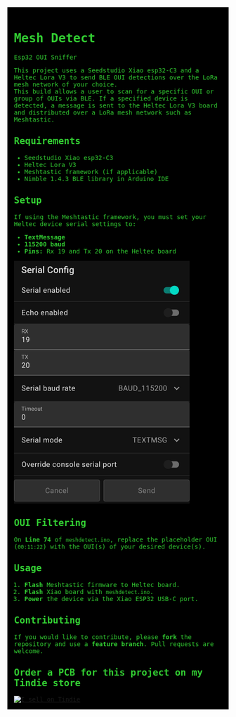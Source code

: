 <div style="background-color: black; color: limegreen; padding: 15px; font-family: monospace;">

# Mesh Detect 
Esp32 OUI Sniffer

This project uses a Seedstudio Xiao esp32-C3 and a Heltec Lora V3 to send BLE OUI detections over the LoRa mesh network of your choice.  
This build allows a user to scan for a specific OUI or group of OUIs via BLE. If a specified device is detected, a message is sent to the Heltec Lora V3 board and distributed over a LoRa mesh network such as Meshtastic.  

## Requirements

- Seedstudio Xiao esp32-C3  
- Heltec Lora V3  
- Meshtastic framework (if applicable)  
- Nimble 1.4.3 BLE library in Arduino IDE  

## Setup

If using the Meshtastic framework, you must set your Heltec device serial settings to:  
- **TextMessage**  
- **115200 baud**  
- **Pins:** Rx 19 and Tx 20 on the Heltec board  

<img src="https://raw.githubusercontent.com/colonelpanichacks/esp32-oui-sniffer/Xiao-esp32-c3-serial/serial.jpg" alt="Serial Connection" width="400">

## OUI Filtering

On **Line 74** of `meshdetect.ino`, replace the placeholder OUI (`00:11:22`) with the OUI(s) of your desired device(s).  

## Usage

1. **Flash** Meshtastic firmware to Heltec board.  
2. **Flash** Xiao board with `meshdetect.ino`.  
3. **Power** the device via the Xiao ESP32 USB-C port.  

## Contributing

If you would like to contribute, please **fork** the repository and use a **feature branch**. Pull requests are welcome.  

## Order a PCB for this project on my Tindie store  
<a href="https://www.tindie.com/stores/colonel_panic/?ref=offsite_badges&utm_source=sellers_colonel_panic&utm_medium=badges&utm_campaign=badge_large">
    <img src="https://d2ss6ovg47m0r5.cloudfront.net/badges/tindie-larges.png" alt="I sell on Tindie" width="200" height="104">
</a>

</div>
